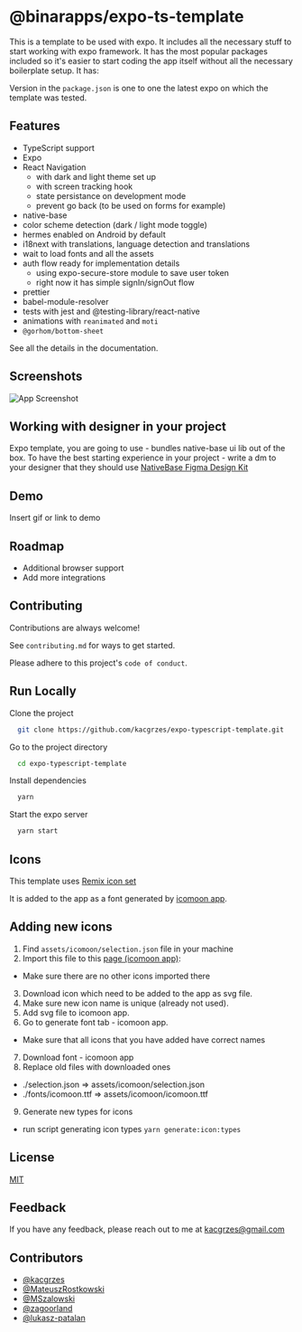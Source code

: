 <!-- ![Logo](assets/logo.png) -->

<!-- [![MIT License](https://img.shields.io/npm/l/@kacgrzes/expo-template?style=flat-square)](https://github.com/tterb/atomic-design-ui/blob/master/LICENSEs)
[![MIT License](https://img.shields.io/npm/v/@kacgrzes/expo-template?style=flat-square)](https://img.shields.io/npm/v/@kacgrzes/expo-template?style=flat-square)
[![MIT License](https://img.shields.io/npm/dt/@kacgrzes/expo-template?style=flat-square)](https://img.shields.io/npm/dt/@kacgrzes/expo-template?style=flat-square)
[![MIT License](https://img.shields.io/github/stars/kacgrzes/expo-typescript-template?style=flat-square)](https://img.shields.io/github/stars/kacgrzes/expo-typescript-template?style=flat-square) -->

# @binarapps/expo-ts-template

This is a template to be used with expo. It includes all the necessary stuff to start working with expo framework. It has the most popular packages included so it's easier to start coding the app itself without all the necessary boilerplate setup. It has:

Version in the `package.json` is one to one the latest expo on which the template was tested.

## Features

<!-- [![MIT License](https://img.shields.io/npm/types/@kacgrzes/expo-template?style=flat-square)](https://img.shields.io/npm/types/@kacgrzes/expo-template?style=flat-square)
[![MIT License](https://img.shields.io/github/package-json/dependency-version/kacgrzes/expo-typescript-template/expo?style=flat-square)](https://img.shields.io/github/package-json/dependency-version/kacgrzes/expo-typescript-template/expo?style=flat-square)
[![MIT License](https://img.shields.io/github/package-json/dependency-version/kacgrzes/expo-typescript-template/@react-navigation/native?style=flat-square)](https://img.shields.io/github/package-json/dependency-version/kacgrzes/expo-typescript-template/@react-navigation/native?style=flat-square) -->

- TypeScript support
- Expo
- React Navigation
  - with dark and light theme set up
  - with screen tracking hook
  - state persistance on development mode
  - prevent go back (to be used on forms for example)
- native-base
- color scheme detection (dark / light mode toggle)
- hermes enabled on Android by default
- i18next with translations, language detection and translations
- wait to load fonts and all the assets
- auth flow ready for implementation details
  - using expo-secure-store module to save user token
  - right now it has simple signIn/signOut flow
- prettier
- babel-module-resolver
- tests with jest and @testing-library/react-native
- animations with `reanimated` and `moti`
- `@gorhom/bottom-sheet`

See all the details in the documentation.

## Screenshots

![App Screenshot](https://via.placeholder.com/468x300?text=App+Screenshot+Here)

<!-- TODO: Add instlation instruction -->
<!-- ## Installation

Init expo with this template using:

```bash
  expo init --template=@kacgrzes/expo-template <name of your app>
``` -->

## Working with designer in your project

Expo template, you are going to use - bundles native-base ui lib out of the box.
To have the best starting experience in your project - write a dm to your designer that they should use [NativeBase Figma Design Kit](https://www.figma.com/community/file/1050753649783931446)

<!-- ## Documentation

[Documentation](https://linktodocumentation) -->

## Demo

Insert gif or link to demo

## Roadmap

- Additional browser support
- Add more integrations

## Contributing

Contributions are always welcome!

See `contributing.md` for ways to get started.

Please adhere to this project's `code of conduct`.

## Run Locally

Clone the project

```bash
  git clone https://github.com/kacgrzes/expo-typescript-template.git
```

Go to the project directory

```bash
  cd expo-typescript-template
```

Install dependencies

```bash
  yarn
```

Start the expo server

```bash
  yarn start
```

## Icons

This template uses [Remix icon set](https://remixicon.com/)

It is added to the app as a font generated by [icomoon app](https://icomoon.io/app/#/select).

## Adding new icons

1. Find `assets/icomoon/selection.json` file in your machine
2. Import this file to this [page (icomoon app)](https://icomoon.io/app/#/select):

- Make sure there are no other icons imported there

3. Download icon which need to be added to the app as svg file.
4. Make sure new icon name is unique (already not used).
5. Add svg file to icomoon app.
6. Go to generate font tab - icomoon app.

- Make sure that all icons that you have added have correct names

7. Download font - icomoon app
8. Replace old files with downloaded ones

- ./selection.json => assets/icomoon/selection.json
- ./fonts/icomoon.ttf => assets/icomoon/icomoon.ttf

9. Generate new types for icons

- run script generating icon types `yarn generate:icon:types`

## License

[MIT](https://choosealicense.com/licenses/mit/)

## Feedback

If you have any feedback, please reach out to me at kacgrzes@gmail.com

## Contributors

- [@kacgrzes](https://www.github.com/kacgrzes)
- [@MateuszRostkowski](https://www.github.com/MateuszRostkowski)
- [@MSzalowski](https://www.github.com/MSzalowski)
- [@zagoorland](https://www.github.com/zagoorland)
- [@lukasz-patalan](https://github.com/lukasz-patalan)
